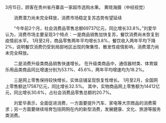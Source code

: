 3月15日，顾客在贵州省丹寨县一家超市选购水果。 黄晓海摄（中经视觉）

　　消费潜力尚未完全释放，消费市场稳定复苏态势有望延续

　　“今年前2个月，社会消费品零售总额69737亿元，同比增长33.8%。”刘爱华认为，消费市场主要呈现3个特点：一是商品销售加快复苏，餐饮消费尚未恢复到疫情前水平。 1月至2月，商品零售两年平均增长3.8%，餐饮收入两年平均下降2%，说明餐饮消费仍受到局部地区出现的聚集性、散发性疫情影响，消费潜力尚未完全释放。

　　二是消费升级类商品销售快速增长。 在升级类商品中，通信器材类、体育娱乐用品类商品同比增速分别为53.1%、45.6%，两年平均增速均为18.2%。

　　三是网上零售保持较快增长，实体店铺呈现恢复性增长。 1月至2月，全国网上零售额达17587亿元，同比增长32.5%。 其中，实物商品网上零售额为14412亿元，同比增长30.6%，占社会消费品零售总额的20.7%。

　　刘爱华表示，全面促进消费，一方面要提升汽车、家电等大宗商品的消费需求；另一方面要继续培育包括网购在内的新型消费，发展健康、文化、旅游等服务类消费。
